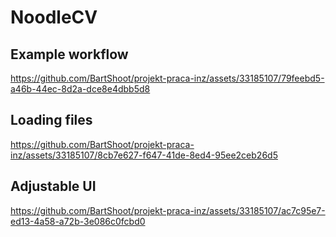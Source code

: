 # NoodleCV

## Example workflow
https://github.com/BartShoot/projekt-praca-inz/assets/33185107/79feebd5-a46b-44ec-8d2a-dce8e4dbb5d8

## Loading files
https://github.com/BartShoot/projekt-praca-inz/assets/33185107/8cb7e627-f647-41de-8ed4-95ee2ceb26d5

## Adjustable UI
https://github.com/BartShoot/projekt-praca-inz/assets/33185107/ac7c95e7-ed13-4a58-a72b-3e086c0fcbd0
